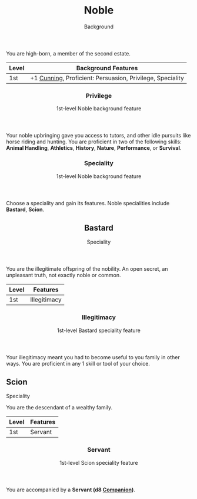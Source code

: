 <header>

# Noble

<p class="subheading">Background</p>

</header>

You are high-born, a member of the second estate.

| Level             | Background Features    |
| ----------------- | - |
| 1st               | +1 [Cunning](pages/characters/attributes.md?id=cunning), Proficient: Persuasion, Privilege, Speciality |

<header>

### Privilege

<p class="subheading">1st-level Noble background feature</p>

</header>

Your noble upbringing gave you access to tutors, and other idle pursuits like horse riding and hunting. You are proficient in two of the following skills: **Animal Handling**, **Athletics**, **History**, **Nature**, **Performance**, or **Survival**.

<header>

### Speciality

<p class="subheading">1st-level Noble background feature</p>

</header>

Choose a speciality and gain its features. Noble specialities include **Bastard**, **Scion**.

<header>

## Bastard

<p class="subheading">Speciality</p>

</header>

You are the illegitimate offspring of the nobility. An open secret, an unpleasant truth, not exactly noble or common.

| Level             | Features    |
| ----------------- | - |
| 1st               | Illegitimacy |

<header>

### Illegitimacy

<p class="subheading">1st-level Bastard speciality feature</p>

</header>

Your illegitimacy meant you had to become useful to you family in other ways. You are proficient in any 1 skill or tool of your choice.

## Scion

<p class="subheading">Speciality</p>

</header>

You are the descendant of a wealthy family.

| Level             | Features    |
| ----------------- | - |
| 1st               | Servant |

<header>

### Servant

<p class="subheading">1st-level Scion speciality feature</p>

</header>

You are accompanied by a **Servant (d8 [Companion](pages/equipment/retainers.md))**.
